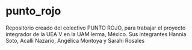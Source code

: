 # punto_rojo
Repositorio creado del colectivo PUNTO ROJO, para trabajar el proyecto integrador de la UEA V en la UAM lerma, México.
Sus integrantes Hannia Soto, Acalli Nazario, Angélica Montoya y Sarahi Rosales

